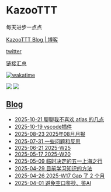 # KazooTTT
每天进步一点点

[KazooTTT Blog | 博客](https://blog.kazoottt.top)

[twitter](https://x.com/KazooTTT)

[链接汇总](https://bento.me/kazoottt)

[![wakatime](https://wakatime.com/badge/user/d3dc2570-e4bf-4469-b0c2-127b495e8b91.svg)](https://wakatime.com/@d3dc2570-e4bf-4469-b0c2-127b495e8b91)

<a href="https://github.com/anuraghazra/github-readme-stats">
  <img align="left" src="https://github-readme-stats.vercel.app/api?username=KazooTTT&theme=radical" />
</a>

<a href="https://github.com/anuraghazra/github-readme-stats">
  <img src="https://github-readme-stats.vercel.app/api/top-langs/?username=KazooTTT&theme=radical" />
</a>

## [Blog](https://blog.kazoottt.top/posts/)
<!-- BLOG-POST-LIST:START -->
 - [2025-10-21 聊聊我不喜欢 atlas 的几点](https://blog.kazoottt.top/posts/alking-about-things-i-dislike-about-atlas/)
 - [2025-10-19 vscode插件](https://blog.kazoottt.top/posts/%E6%8E%A8%E8%8D%90%E4%B8%80%E4%BA%9Bvscode%E6%8F%92%E4%BB%B6/)
 - [2025-08-23 2025年08月月报](https://blog.kazoottt.top/posts/2025-08-monthly-report/)
 - [2025-07-31 一些问题和反思](https://blog.kazoottt.top/posts/reflections-about-work/)
 - [2025-06-21 2025-W25](https://blog.kazoottt.top/posts/2025-W25/)
 - [2025-05-17 2025-W20](https://blog.kazoottt.top/posts/2025-W20/)
 - [2025-05-09 临时决定的五一上海之行](https://blog.kazoottt.top/posts/shanghai-trip/)
 - [2025-04-29 目前学习知识的方法](https://blog.kazoottt.top/posts/%E7%9B%AE%E5%89%8D%E5%AD%A6%E4%B9%A0%E7%9F%A5%E8%AF%86%E7%9A%84%E6%96%B9%E6%B3%95/)
 - [2025-04-26 2025-W17 Gap 了 2 个月](https://blog.kazoottt.top/posts/2025-W17/)
 - [2025-04-01 避免空口鉴抄、鉴AI](https://blog.kazoottt.top/posts/no-unproven-claims-against-creators/)<!-- BLOG-POST-LIST:END -->
